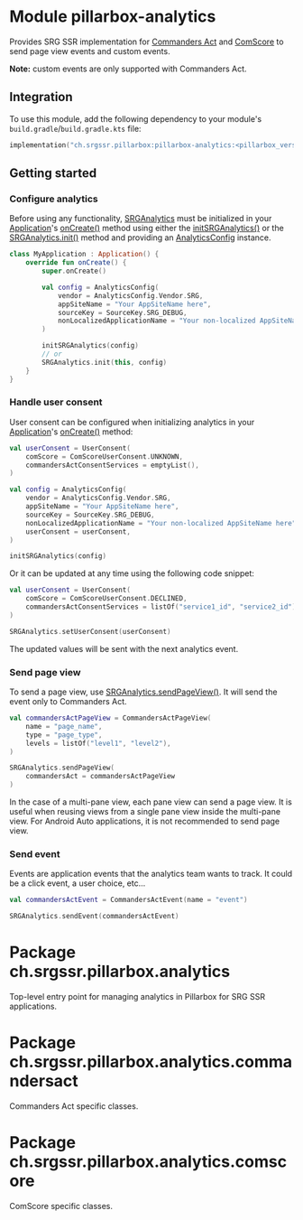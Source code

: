 # Module pillarbox-analytics

Provides SRG SSR implementation for [Commanders Act](https://www.commandersact.com/) and [ComScore](https://comscore.com/) to send page view events
and custom events.

**Note:** custom events are only supported with Commanders Act.

## Integration

To use this module, add the following dependency to your module's `build.gradle`/`build.gradle.kts` file:

```kotlin
implementation("ch.srgssr.pillarbox:pillarbox-analytics:<pillarbox_version>")
```

## Getting started

### Configure analytics

Before using any functionality, [SRGAnalytics][ch.srgssr.pillarbox.analytics.SRGAnalytics] must be initialized in your
[Application][android.app.Application]'s [onCreate()][android.app.Application.onCreate] method using either the
[initSRGAnalytics()][ch.srgssr.pillarbox.analytics.SRGAnalytics.initSRGAnalytics] or the
[SRGAnalytics.init()][ch.srgssr.pillarbox.analytics.SRGAnalytics.init] method and providing an
[AnalyticsConfig][ch.srgssr.pillarbox.analytics.AnalyticsConfig] instance.

```kotlin
class MyApplication : Application() {
    override fun onCreate() {
        super.onCreate()

        val config = AnalyticsConfig(
            vendor = AnalyticsConfig.Vendor.SRG,
            appSiteName = "Your AppSiteName here",
            sourceKey = SourceKey.SRG_DEBUG,
            nonLocalizedApplicationName = "Your non-localized AppSiteName here",
        )

        initSRGAnalytics(config)
        // or
        SRGAnalytics.init(this, config)
    }
}
```

### Handle user consent

User consent can be configured when initializing analytics in your [Application][android.app.Application]'s
[onCreate()][android.app.Application.onCreate] method:

```kotlin
val userConsent = UserConsent(
    comScore = ComScoreUserConsent.UNKNOWN,
    commandersActConsentServices = emptyList(),
)

val config = AnalyticsConfig(
    vendor = AnalyticsConfig.Vendor.SRG,
    appSiteName = "Your AppSiteName here",
    sourceKey = SourceKey.SRG_DEBUG,
    nonLocalizedApplicationName = "Your non-localized AppSiteName here",
    userConsent = userConsent,
)

initSRGAnalytics(config)
```

Or it can be updated at any time using the following code snippet:

```kotlin
val userConsent = UserConsent(
    comScore = ComScoreUserConsent.DECLINED,
    commandersActConsentServices = listOf("service1_id", "service2_id"),
)

SRGAnalytics.setUserConsent(userConsent)
```

The updated values will be sent with the next analytics event.

### Send page view

To send a page view, use [SRGAnalytics.sendPageView()][ch.srgssr.pillarbox.analytics.SRGAnalytics.sendPageView]. It will send the event only to
Commanders Act.

```kotlin
val commandersActPageView = CommandersActPageView(
    name = "page_name",
    type = "page_type",
    levels = listOf("level1", "level2"),
)

SRGAnalytics.sendPageView(
    commandersAct = commandersActPageView
)
```

In the case of a multi-pane view, each pane view can send a page view. It is useful when reusing views from a single pane view inside the multi-pane
view.
For Android Auto applications, it is not recommended to send page view.

### Send event

Events are application events that the analytics team wants to track. It could be a click event, a user choice, etc...

```kotlin
val commandersActEvent = CommandersActEvent(name = "event")

SRGAnalytics.sendEvent(commandersActEvent)
```

# Package ch.srgssr.pillarbox.analytics

Top-level entry point for managing analytics in Pillarbox for SRG SSR applications.

# Package ch.srgssr.pillarbox.analytics.commandersact

Commanders Act specific classes.

# Package ch.srgssr.pillarbox.analytics.comscore

ComScore specific classes.

[android.app.Application]: https://developer.android.com/reference/kotlin/android/app/Application.html
[android.app.Application.onCreate]: https://developer.android.com/reference/kotlin/android/app/Application.html#oncreate
[ch.srgssr.pillarbox.analytics.AnalyticsConfig]: https://android.pillarbox.ch/api/pillarbox-analytics/ch.srgssr.pillarbox.analytics/-analytics-config/index.html
[ch.srgssr.pillarbox.analytics.SRGAnalytics]: https://android.pillarbox.ch/api/pillarbox-analytics/ch.srgssr.pillarbox.analytics/-s-r-g-analytics/index.html
[ch.srgssr.pillarbox.analytics.SRGAnalytics.init]: https://android.pillarbox.ch/api/pillarbox-analytics/ch.srgssr.pillarbox.analytics/-s-r-g-analytics/init.html
[ch.srgssr.pillarbox.analytics.SRGAnalytics.initSRGAnalytics]: https://android.pillarbox.ch/api/pillarbox-analytics/ch.srgssr.pillarbox.analytics/-s-r-g-analytics/init-s-r-g-analytics.html
[ch.srgssr.pillarbox.analytics.SRGAnalytics.sendPageView]: https://android.pillarbox.ch/api/pillarbox-analytics/ch.srgssr.pillarbox.analytics/-s-r-g-analytics/send-page-view.html

